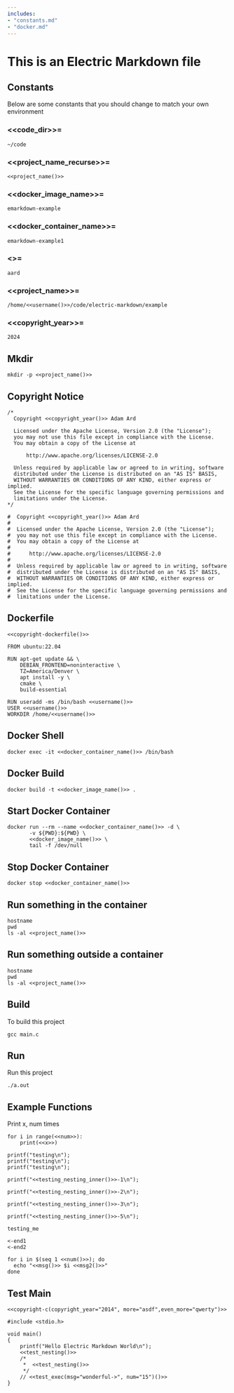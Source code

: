 ```yaml
---
includes:
- "constants.md"
- "docker.md"
---
```


# This is an Electric Markdown file

## Constants

Below are some constants that you should change to match your own
environment

### <<code\_dir>>=
```{name="code_dir"}
~/code
```

### <<project\_name_recurse>>=
```{name="project_name_recurse"}
<<project_name()>>
```

### <<docker\_image_name>>=
```{lang="bash" name="docker_image_name"}
emarkdown-example
```

### <<docker\_container_name>>=
```{lang="bash" name="docker_container_name"}
emarkdown-example1
```

### <<username>>=
```{lang="bash" name="username"}
aard
```

### <<project\_name>>=
```{name="project_name"}
/home/<<username()>>/code/electric-markdown/example
```

### <<copyright\_year>>=
```{name="copyright_year"}
2024
```

## Mkdir
```{name="mkdir" lang="bash" runnable="true"}
mkdir -p <<project_name()>>
```

## Copyright Notice

```{name="copyright-c" lang="C"}
/*
  Copyright <<copyright_year()>> Adam Ard

  Licensed under the Apache License, Version 2.0 (the "License");
  you may not use this file except in compliance with the License.
  You may obtain a copy of the License at

      http://www.apache.org/licenses/LICENSE-2.0

  Unless required by applicable law or agreed to in writing, software
  distributed under the License is distributed on an "AS IS" BASIS,
  WITHOUT WARRANTIES OR CONDITIONS OF ANY KIND, either express or implied.
  See the License for the specific language governing permissions and
  limitations under the License.
*/
```

```{name="copyright-dockerfile" lang="Dockerfile"}
#  Copyright <<copyright_year()>> Adam Ard
#
#  Licensed under the Apache License, Version 2.0 (the "License");
#  you may not use this file except in compliance with the License.
#  You may obtain a copy of the License at
#
#      http://www.apache.org/licenses/LICENSE-2.0
#
#  Unless required by applicable law or agreed to in writing, software
#  distributed under the License is distributed on an "AS IS" BASIS,
#  WITHOUT WARRANTIES OR CONDITIONS OF ANY KIND, either express or implied.
#  See the License for the specific language governing permissions and
#  limitations under the License.
```

## Dockerfile

```{name="dockerfile" lang="Dockerfile" tangle=<<project_name()>>/Dockerfile}
<<copyright-dockerfile()>>

FROM ubuntu:22.04

RUN apt-get update && \
    DEBIAN_FRONTEND=noninteractive \
    TZ=America/Denver \
    apt install -y \
    cmake \
    build-essential

RUN useradd -ms /bin/bash <<username()>>
USER <<username()>>
WORKDIR /home/<<username()>>
```

## Docker Shell

```{name="shell" lang="bash" runnable="true"}
docker exec -it <<docker_container_name()>> /bin/bash
```

## Docker Build

```{name="build_container" lang="bash" runnable="true" dir=<<project_name()>>}
docker build -t <<docker_image_name()>> .
```

## Start Docker Container

```{name="start_container" lang="bash" runnable="true" dir="."}
docker run --rm --name <<docker_container_name()>> -d \
       -v ${PWD}:${PWD} \
       <<docker_image_name()>> \
       tail -f /dev/null
```

## Stop Docker Container

```{name="stop_container" lang="bash" runnable="true"}
docker stop <<docker_container_name()>>
```

## Run something in the container

```{name="in container" lang="bash" runnable="true" docker=<<docker_container_name()>> dir=<<project_name()>>}
hostname
pwd
ls -al <<project_name()>>
```

## Run something outside a container

```{name="out container" lang="bash" runnable="true" dir=<<project_name()>>}
hostname
pwd
ls -al <<project_name()>>
```

## Build

To build this project

```{name="build_project" lang="bash" runnable="true" docker=<<docker_container_name()>> dir=<<project_name()>>}
gcc main.c
```

## Run

Run this project

```{name="run_project" lang="bash" runnable="true" docker=<<docker_container_name()>> dir=<<project_name()>>}
./a.out
```


## Example Functions

Print x, num times
```{name="print_x_num_times" lang="python"}
for i in range(<<num>>):
    print(<<x>>)
```

```{name="test_indent" lang="C"}
printf("testing\n");
printf("testing\n");
printf("testing\n");
```

```{name="test_nesting" lang="C"}
printf("<<testing_nesting_inner()>>-1\n");

printf("<<testing_nesting_inner()>>-2\n");

printf("<<testing_nesting_inner()>>-3\n");

printf("<<testing_nesting_inner()>>-5\n");
```

```{name="testing_nesting_inner" lang="C"}
testing_me
```

```{name="msg2"}
<-end1
<-end2
```

```{name="test_exec" lang="bash" runnable="true" dir="."}
for i in $(seq 1 <<num()>>); do
  echo "<<msg()>> $i <<msg2()>>"
done
```

## Test Main

```{lang="C" tangle=<<project_name()>>/main.c}
<<copyright-c(copyright_year="2014", more="asdf",even_more="qwerty")>>

#include <stdio.h>

void main()
{
    printf("Hello Electric Markdown World\n");
    <<test_nesting()>>
    /*
     *  <<test_nesting()>>
     */
    // <<test_exec(msg="wonderful->", num="15")()>>
}
```
